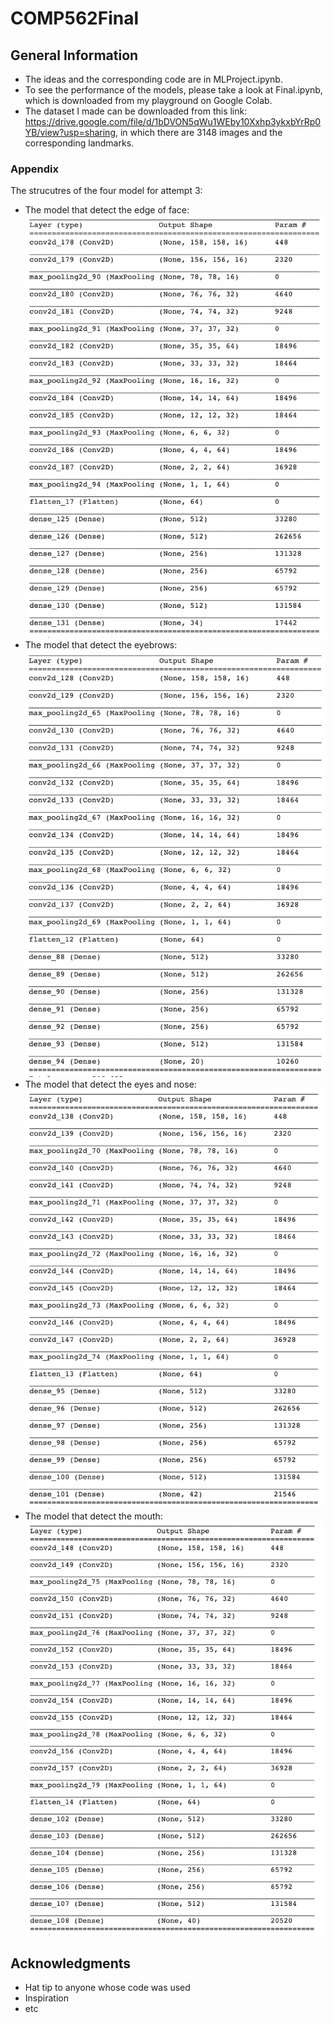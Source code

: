 # COMP562Final

## General Information
* The ideas and the corresponding code are in MLProject.ipynb.
* To see the performance of the models, please take a look at Final.ipynb, which is downloaded from my playground on Google Colab. 
* The dataset I made can be downloaded from this link: https://drive.google.com/file/d/1bDVON5qWu1WEby10Xxhp3ykxbYrRp0YB/view?usp=sharing, in which there are 3148 images and the corresponding landmarks.

### Appendix
The strucutres of the four model for attempt 3:
 * The model that detect the edge of face:
![image](https://github.com/KilinJin/COMP562Final/blob/master/Appendix/(1)face_edge_model.png)
* The model that detect the eyebrows:
![image](https://github.com/KilinJin/COMP562Final/blob/master/Appendix/(2)eyebrow_model.png)
* The model that detect the eyes and nose:
![image](https://github.com/KilinJin/COMP562Final/blob/master/Appendix/(3)eye_nose_model.png)
* The model that detect the mouth:
![image](https://github.com/KilinJin/COMP562Final/blob/master/Appendix/(4)mouth_model.png)

## Acknowledgments

* Hat tip to anyone whose code was used
* Inspiration
* etc
